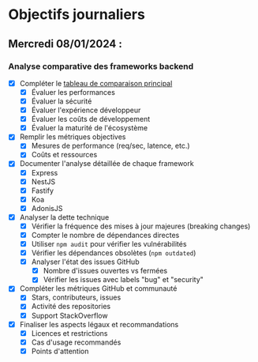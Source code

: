 # Objectifs journaliers

## Mercredi 08/01/2024 :

### Analyse comparative des frameworks backend

- [x] Compléter le [tableau de comparaison principal](analyse-comparative-frameworks-backend.md)
  - [x] Évaluer les performances
  - [x] Évaluer la sécurité
  - [x] Évaluer l'expérience développeur
  - [x] Évaluer les coûts de développement
  - [x] Évaluer la maturité de l'écosystème

- [x] Remplir les métriques objectives
  - [x] Mesures de performance (req/sec, latence, etc.)
  - [x] Coûts et ressources

- [x] Documenter l'analyse détaillée de chaque framework
  - [x] Express
  - [x] NestJS
  - [x] Fastify
  - [x] Koa
  - [x] AdonisJS

- [x] Analyser la dette technique
  - [x] Vérifier la fréquence des mises à jour majeures (breaking changes)
  - [x] Compter le nombre de dépendances directes
  - [x] Utiliser `npm audit` pour vérifier les vulnérabilités
  - [x] Vérifier les dépendances obsolètes (`npm outdated`)
  - [x] Analyser l'état des issues GitHub
    - [x] Nombre d'issues ouvertes vs fermées
    - [x] Vérifier les issues avec labels "bug" et "security"

- [x] Compléter les métriques GitHub et communauté
  - [x] Stars, contributeurs, issues
  - [x] Activité des repositories
  - [x] Support StackOverflow

- [x] Finaliser les aspects légaux et recommandations
  - [x] Licences et restrictions
  - [x] Cas d'usage recommandés
  - [x] Points d'attention 